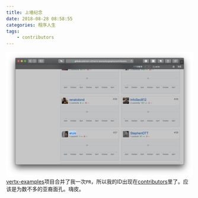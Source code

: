 ```yaml
---
title: 上墙纪念
date: 2018-08-28 08:58:55
categories: 程序人生
tags:
    - contributors
---
```

![](/media/15354179433179.jpg)
[vertx-examples](https://github.com/vert-x3/vertx-examples)项目合并了我一次`PR`，所以我的ID出现在[contributors](https://github.com/vert-x3/vertx-examples/graphs/contributors)里了。应该是为数不多的亚裔面孔。嗨皮。